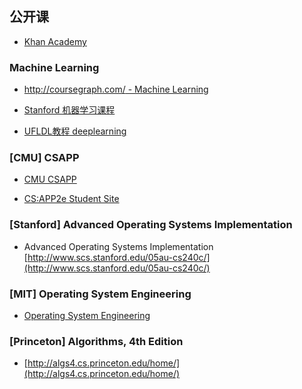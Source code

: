 ## 公开课

* [Khan Academy](https://www.khanacademy.org/)


### Machine Learning

* [http://coursegraph.com/ - Machine Learning](http://coursegraph.com/machine-learning-coursera-ml-stanford-university)

* [Stanford 机器学习课程](http://deeplearning.stanford.edu/wiki/index.php/UFLDL%E6%95%99%E7%A8%8B)

* [UFLDL教程 deeplearning](http://deeplearning.stanford.edu/wiki/index.php/UFLDL%E6%95%99%E7%A8%8B)


### [CMU] CSAPP

* [CMU CSAPP](http://csapp.cs.cmu.edu)

* [CS:APP2e Student Site](http://csapp.cs.cmu.edu/public/students.html)


### [Stanford] Advanced Operating Systems Implementation

* Advanced Operating Systems Implementation [http://www.scs.stanford.edu/05au-cs240c/](http://www.scs.stanford.edu/05au-cs240c/)


### [MIT] Operating System Engineering

* [Operating System Engineering](http://pdos.csail.mit.edu/6.828/2012/index.html)


### [Princeton] Algorithms, 4th Edition

* [http://algs4.cs.princeton.edu/home/](http://algs4.cs.princeton.edu/home/)


###
